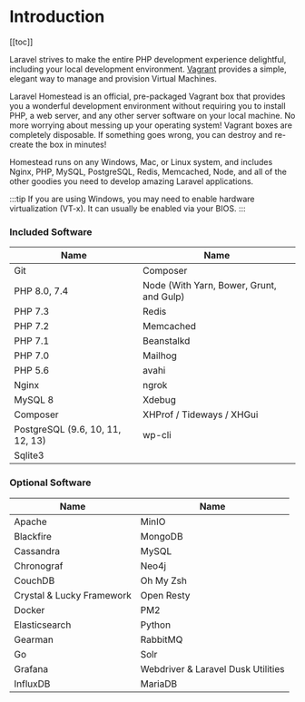 # Introduction

[[toc]]

Laravel strives to make the entire PHP development experience delightful, including your local development environment. [Vagrant](https://www.vagrantup.com) provides a simple, elegant way to manage and provision Virtual Machines.

Laravel Homestead is an official, pre-packaged Vagrant box that provides you a wonderful development environment without requiring you to install PHP, a web server, and any other server software on your local machine. No more worrying about messing up your operating system! Vagrant boxes are completely disposable. If something goes wrong, you can destroy and re-create the box in minutes!

Homestead runs on any Windows, Mac, or Linux system, and includes Nginx, PHP, MySQL, PostgreSQL, Redis, Memcached, Node, and all of the other goodies you need to develop amazing Laravel applications.

:::tip If you are using Windows, you may need to enable hardware virtualization (VT-x). It can usually be enabled via your BIOS.
:::

### Included Software

 Name | Name 
------------ | -------------
Git | Composer
PHP 8.0, 7.4 | Node (With Yarn, Bower, Grunt, and Gulp)
PHP 7.3 | Redis
PHP 7.2 | Memcached
PHP 7.1 | Beanstalkd
PHP 7.0 | Mailhog
PHP 5.6 | avahi
Nginx | ngrok
MySQL 8 | Xdebug
Composer| XHProf / Tideways / XHGui
PostgreSQL (9.6, 10, 11, 12, 13) | wp-cli
Sqlite3 | 


### Optional Software

 Name | Name 
------------ | -------------
Apache | MinIO
Blackfire | MongoDB
Cassandra | MySQL
Chronograf | Neo4j
CouchDB | Oh My Zsh
Crystal & Lucky Framework | Open Resty
Docker | PM2
Elasticsearch | Python
Gearman | RabbitMQ
Go | Solr
Grafana | Webdriver & Laravel Dusk Utilities
InfluxDB | MariaDB
